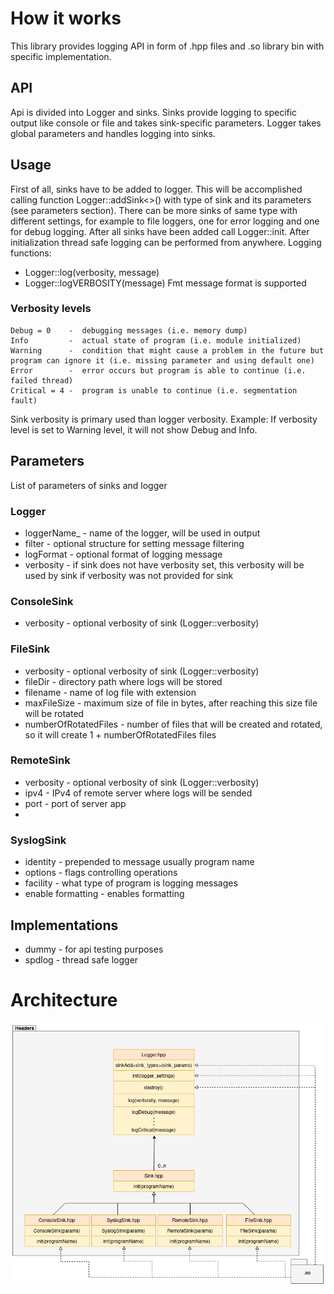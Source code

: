 # How it works

This library provides logging API in form of .hpp files and .so library bin with specific implementation.

## API

Api is divided into Logger and sinks. Sinks provide logging to specific output like console or file and takes
sink-specific parameters. Logger takes global parameters and handles logging into sinks.

## Usage

First of all, sinks have to be added to logger. This will be accomplished calling function Logger::addSink<>() with type
of sink and its parameters (see parameters section). There can be more sinks of same type with different settings, for
example to file loggers, one for error logging and one for debug logging. After all sinks have been added call Logger::init.
After initialization thread safe logging can be performed from anywhere. Logging functions:
- Logger::log(verbosity, message)
- Logger::logVERBOSITY(message)
Fmt message format is supported

### Verbosity levels
    Debug = 0    -  debugging messages (i.e. memory dump)
    Info         -  actual state of program (i.e. module initialized)
    Warning      -  condition that might cause a problem in the future but program can ignore it (i.e. missing parameter and using default one)
    Error        -  error occurs but program is able to continue (i.e. failed thread)
    Critical = 4 -  program is unable to continue (i.e. segmentation fault)
Sink verbosity is primary used than logger verbosity.
Example:
If verbosity level is set to Warning level, it will not show Debug and Info.

## Parameters
List of parameters of sinks and logger

### Logger
- loggerName_ - name of the logger, will be used in output
- filter - optional structure for setting message filtering
- logFormat - optional format of logging message
- verbosity - if sink does not have verbosity set, this verbosity will be used by sink if verbosity was not provided for sink

### ConsoleSink
- verbosity - optional verbosity of sink (Logger::verbosity)

### FileSink
- verbosity - optional verbosity of sink (Logger::verbosity)
- fileDir - directory path where logs will be stored
- filename - name of log file with extension
- maxFileSize - maximum size of file in bytes, after reaching this size file will be rotated
- numberOfRotatedFiles - number of files that will be created and rotated, so it will create 1 + numberOfRotatedFiles files

### RemoteSink
- verbosity - optional verbosity of sink (Logger::verbosity)
- ipv4 - IPv4 of remote server where logs will be sended
- port - port of server app
- 
### SyslogSink
- identity - prepended to message usually program name
- options - flags controlling operations
- facility - what type of program is logging messages
- enable formatting - enables formatting

## Implementations
- dummy - for api testing purposes
- spdlog - thread safe logger

# Architecture
![alt text](./logger_architecture.png)
